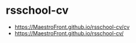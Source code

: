# rsschool-cv
* https://MaestroFront.github.io/rsschool-cv/cv
* https://MaestroFront.github.io/rsschool-cv/
